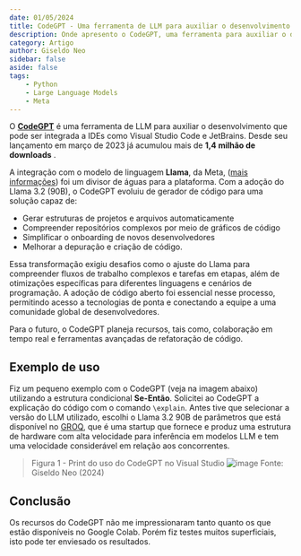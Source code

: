 ```yaml
---
date: 01/05/2024
title: CodeGPT - Uma ferramenta de LLM para auxiliar o desenvolvimento
description: Onde apresento o CodeGPT, uma ferramenta para auxiliar o desenvolvedor com LLM
category: Artigo
author: Giseldo Neo
sidebar: false
aside: false
tags: 
    - Python
    - Large Language Models
    - Meta
---
```


<!--@include: cabecalho.md-->

O [**CodeGPT**](https://marketplace.visualstudio.com/items?itemName=DanielSanMedium.dscodegpt&ssr=true#overview) é uma ferramenta de LLM para auxiliar o desenvolvimento que pode ser integrada a IDEs como Visual Studio Code e JetBrains. Desde seu lançamento em março de 2023 já acumulou mais de **1,4 milhão de downloads** .

A integração com o modelo de linguagem **Llama**, da Meta, ([mais informações](https://ai.meta.com/blog/codegpt-built-with-llama/?utm_source=email&utm_medium=developer-newsletter-november-2024&utm_campaign=organic&utm_content=body-button-Built-with-Llama%3A-CodeGPT&utm_offering=AI&utm_type=Blog-Article&utm_funnel=Educate&utm_location=1&content_id=TkzndUMQnFYTRss)) foi um divisor de águas para a plataforma. Com a adoção do Llama 3.2 (90B), o CodeGPT evoluiu de gerador de código para uma solução  capaz de:

- Gerar estruturas de projetos e arquivos automaticamente
- Compreender repositórios complexos por meio de gráficos de código
- Simplificar o onboarding de novos desenvolvedores
- Melhorar a depuração e criação de código.

Essa transformação exigiu desafios como o ajuste do Llama para compreender fluxos de trabalho complexos e tarefas em etapas, além de otimizações específicas para diferentes linguagens e cenários de programação. A adoção de código aberto foi essencial nesse processo, permitindo acesso a tecnologias de ponta e conectando a equipe a uma comunidade global de desenvolvedores.

Para o futuro, o CodeGPT planeja recursos, tais como, colaboração em tempo real e ferramentas avançadas de refatoração de código.

## Exemplo de uso

Fiz um pequeno exemplo com o CodeGPT (veja na imagem abaixo) utilizando a estrutura condicional **Se-Então**. Solicitei ao CodeGPT a explicação do código com o comando `\explain`. Antes tive que selecionar a versão do LLM utilizado, escolhi o Llama 3.2 90B de parâmetros que está disponível no [GROQ](https://groq.com/), que é uma startup que fornece e produz uma estrutura de hardware com alta velocidade para inferência em modelos LLM e tem uma velocidade considerável em relação aos concorrentes.

>Figura 1 - Print do uso do CodeGPT no Visual Studio
>![image](https://github.com/user-attachments/assets/5f09e44e-bcbe-484d-a4dd-b8bc3009fcb1)
>Fonte: Giseldo Neo (2024)

## Conclusão

Os recursos do CodeGPT não me impressionaram tanto quanto os que estão disponíveis no Google Colab. Porém fiz testes muitos superficiais, isto pode ter enviesado os resultados.
